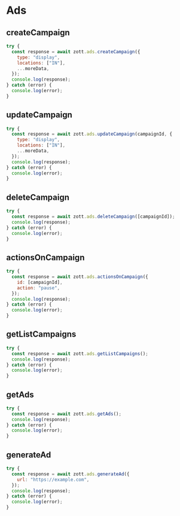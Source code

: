# Ads

## createCampaign

```javascript
try {
  const response = await zott.ads.createCampaign({
    type: "display",
    locations: ["IN"],
    ...moreData,
  });
  console.log(response);
} catch (error) {
  console.log(error);
}
```

## updateCampaign

```javascript
try {
  const response = await zott.ads.updateCampaign(campaignId, {
    type: "display",
    locations: ["IN"],
    ...moreData,
  });
  console.log(response);
} catch (error) {
  console.log(error);
}
```

## deleteCampaign

```javascript
try {
  const response = await zott.ads.deleteCampaign([campaignId]);
  console.log(response);
} catch (error) {
  console.log(error);
}
```

## actionsOnCampaign

```javascript
try {
  const response = await zott.ads.actionsOnCampaign({
    id: [campaignId],
    action: "pause",
  });
  console.log(response);
} catch (error) {
  console.log(error);
}
```

## getListCampaigns

```javascript
try {
  const response = await zott.ads.getListCampaigns();
  console.log(response);
} catch (error) {
  console.log(error);
}
```

## getAds

```javascript
try {
  const response = await zott.ads.getAds();
  console.log(response);
} catch (error) {
  console.log(error);
}
```

## generateAd

```javascript
try {
  const response = await zott.ads.generateAd({
    url: "https://example.com",
  });
  console.log(response);
} catch (error) {
  console.log(error);
}
```

